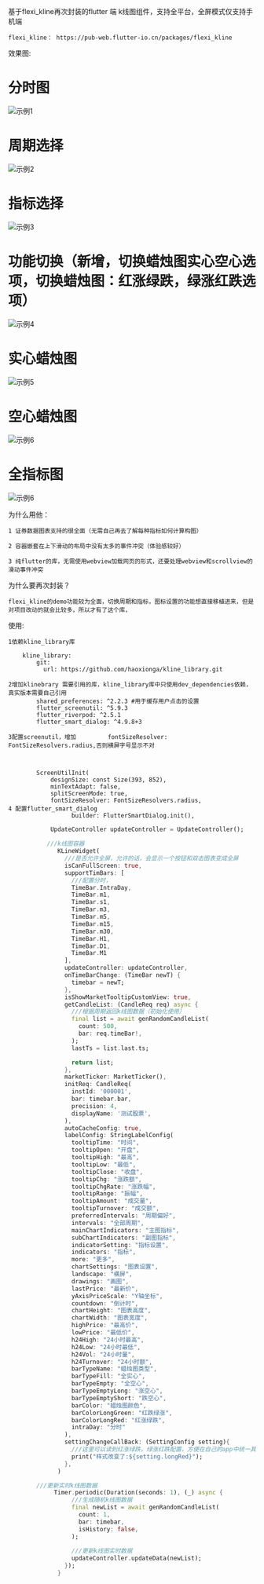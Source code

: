 基于flexi_kline再次封装的flutter 端 k线图组件，支持全平台，全屏模式仅支持手机端

    flexi_kline： https://pub-web.flutter-io.cn/packages/flexi_kline

效果图:

# 分时图

![示例1](/demo/images/1.png "图片标题")

# 周期选择

![示例2](/demo/images/2.png "图片标题")

# 指标选择

![示例3](/demo/images/3.png "图片标题")

# 功能切换（新增，切换蜡烛图实心空心选项，切换蜡烛图：红涨绿跌，绿涨红跌选项）

![示例4](/demo/images/4.png "图片标题")

# 实心蜡烛图

![示例5](/demo/images/5.png "图片标题")

# 空心蜡烛图

![示例6](/demo/images/6.png "图片标题")

# 全指标图

![示例6](/demo/images/7.png "图片标题")

为什么用他：

    1 证券数据图表支持的很全面（无需自己再去了解每种指标如何计算构图）

    2 容器嵌套在上下滑动的布局中没有太多的事件冲突（体验感较好）

    3 纯flutter的库，无需使用webview加载网页的形式，还要处理webview和scrollview的滑动事件冲突

为什么要再次封装？

    flexi_kline的demo功能较为全面，切换周期和指标，图标设置的功能想直接移植进来，但是对项目改动的就会比较多，所以才有了这个库，

使用:

    1依赖kline_library库

        kline_library:
            git:
              url: https://github.com/haoxionga/kline_library.git
        
    2增加klinebrary 需要引用的库，kline_library库中只使用dev_dependencies依赖，真实版本需要自己引用
            shared_preferences: ^2.2.3 #用于缓存用户点击的设置
            flutter_screenutil: ^5.9.3
            flutter_riverpod: ^2.5.1
            flutter_smart_dialog: ^4.9.8+3

    3配置screenutil，增加         fontSizeResolver: FontSizeResolvers.radius,否则横屏字号显示不对 

            

            ScreenUtilInit(
                designSize: const Size(393, 852),
                minTextAdapt: false,
                splitScreenMode: true,
                fontSizeResolver: FontSizeResolvers.radius,
    4 配置flutter_smart_dialog
                      builder: FlutterSmartDialog.init(),

```dart
            UpdateController updateController = UpdateController();
            
           ///k线图容器
              KLineWidget(
                ///是否允许全屏，允许的话，会显示一个按钮和双击图表变成全屏
                isCanFullScreen: true,
                supportTimBars: [
                  ///配置分时，
                  TimeBar.IntraDay,
                  TimeBar.m1,
                  TimeBar.s1,
                  TimeBar.m3,
                  TimeBar.m5,
                  TimeBar.m15,
                  TimeBar.m30,
                  TimeBar.H1,
                  TimeBar.D1,
                  TimeBar.M1
                ],
                updateController: updateController,
                onTimeBarChange: (TimeBar newT) {
                  timebar = newT;
                },
                isShowMarketTooltipCustomView: true,
                getCandleList: (CandleReq req) async {
                  ///根据周期返回k线图数据（初始化使用）
                  final list = await genRandomCandleList(
                    count: 500,
                    bar: req.timeBar!,
                  );
                  lastTs = list.last.ts;

                  return list;
                },
                marketTicker: MarketTicker(),
                initReq: CandleReq(
                  instId: '000001',
                  bar: timebar.bar,
                  precision: 4,
                  displayName: '测试股票',
                ),
                autoCacheConfig: true,
                labelConfig: StringLabelConfig(
                  tooltipTime: "时间",
                  tooltipOpen: "开盘",
                  tooltipHigh: "最高",
                  tooltipLow: "最低",
                  tooltipClose: "收盘",
                  tooltipChg: "涨跌额",
                  tooltipChgRate: "涨跌幅",
                  tooltipRange: "振幅",
                  tooltipAmount: "成交量",
                  tooltipTurnover: "成交额",
                  preferredIntervals: "周期偏好",
                  intervals: "全部周期",
                  mainChartIndicators: "主图指标",
                  subChartIndicators: "副图指标",
                  indicatorSetting: "指标设置",
                  indicators: "指标",
                  more: "更多",
                  chartSettings: "图表设置",
                  landscape: "横屏",
                  drawings: "画图",
                  lastPrice: "最新价",
                  yAxisPriceScale: "Y轴坐标",
                  countdown: "倒计时",
                  chartHeight: "图表高度",
                  chartWidth: "图表宽度",
                  highPrice: "最高价",
                  lowPrice: "最低价",
                  h24High: "24小时最高",
                  h24Low: "24小时最低",
                  h24Vol: "24小时量",
                  h24Turnover: "24小时额",
                  barTypeName: "蜡烛图类型",
                  barTypeFill: "全实心",
                  barTypeEmpty: "全空心",
                  barTypeEmptyLong: "涨空心",
                  barTypeEmptyShort: "跌空心",
                  barColor: "蜡烛图颜色",
                  barColorLongGreen: "红跌绿涨",
                  barColorLongRed: "红涨绿跌",
                  intraDay: "分时"
                ),
                settingChangeCallBack: (SettingConfig setting){
                  ///这里可以读到红涨绿跌，绿涨红跌配置，方便在自己的app中统一其他颜色
                  print("样式改变了:${setting.longRed}");
                },
              )

        ///更新实时k线图数据
             Timer.periodic(Duration(seconds: 1), (_) async {
                  ///生成随机k线图数据
                  final newList = await genRandomCandleList(
                    count: 1,
                    bar: timebar,
                    isHistory: false,
                  );
                  
                  ///更新k线图实时数据
                  updateController.updateData(newList);
                });
              }